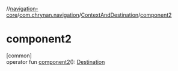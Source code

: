 //[navigation-core](../../../index.md)/[com.chrynan.navigation](../index.md)/[ContextAndDestination](index.md)/[component2](component2.md)

# component2

[common]\
operator fun [component2](component2.md)(): [Destination](index.md)
